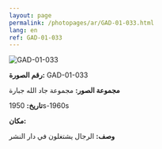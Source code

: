 ```yaml
---
layout: page
permalink: /photopages/ar/GAD-01-033.html
lang: en
ref: GAD-01-033
---
```


![GAD-01-033](/smallimages/GAD-01-033-600.jpg)

**رقم الصورة:** GAD-01-033

**مجموعة الصور:** مجموعة جاد الله جبارة

**تاريخ:** 1950s-1960s

**مكان:**

**وصف:**  الرجال يشتغلون في دار النشر
